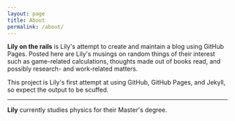 ```yaml
---
layout: page
title: About
permalink: /about/
---
```


**Lily on the rails** is Lily's attempt to create and maintain a blog using GitHub Pages.
Posted here are Lily's musings on random things of their interest such as game-related
calculations, thoughts made out of books read, and possibly research- and work-related
matters.

This project is Lily's first attempt at using GitHub, GitHub Pages, and Jekyll, so
expect the output to be scuffed.

---

**Lily** currently studies physics for their Master's degree.
